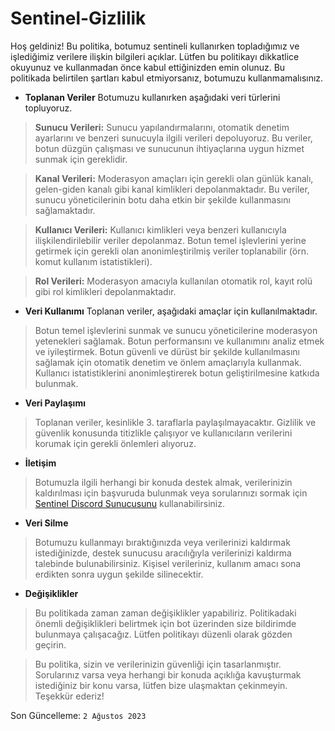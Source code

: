 # Sentinel-Gizlilik

Hoş geldiniz! Bu politika, botumuz sentineli kullanırken topladığımız ve işlediğimiz verilere ilişkin bilgileri açıklar. Lütfen bu politikayı dikkatlice okuyunuz ve kullanmadan önce kabul ettiğinizden emin olunuz. Bu politikada belirtilen şartları kabul etmiyorsanız, botumuzu kullanmamalısınız.

- **Toplanan Veriler**
Botumuzu kullanırken aşağıdaki veri türlerini topluyoruz.

> **Sunucu Verileri:** Sunucu yapılandırmalarını, otomatik denetim ayarlarını ve benzeri sunucuyla ilgili verileri depoluyoruz. Bu veriler, botun düzgün çalışması ve sunucunun ihtiyaçlarına uygun hizmet sunmak için gereklidir.

> **Kanal Verileri:** Moderasyon amaçları için gerekli olan günlük kanalı, gelen-giden kanalı gibi kanal kimlikleri depolanmaktadır. Bu veriler, sunucu yöneticilerinin botu daha etkin bir şekilde kullanmasını sağlamaktadır.

> **Kullanıcı Verileri:** Kullanıcı kimlikleri veya benzeri kullanıcıyla ilişkilendirilebilir veriler depolanmaz. Botun temel işlevlerini yerine getirmek için gerekli olan anonimleştirilmiş veriler toplanabilir (örn. komut kullanım istatistikleri).

> **Rol Verileri:** Moderasyon amacıyla kullanılan otomatik rol, kayıt rolü gibi rol kimlikleri depolanmaktadır.

- **Veri Kullanımı**
Toplanan veriler, aşağıdaki amaçlar için kullanılmaktadır.

> Botun temel işlevlerini sunmak ve sunucu yöneticilerine moderasyon yetenekleri sağlamak.
> Botun performansını ve kullanımını analiz etmek ve iyileştirmek. 
> Botun güvenli ve dürüst bir şekilde kullanılmasını sağlamak için otomatik denetim ve önlem amaçlarıyla kullanmak.
> Kullanıcı istatistiklerini anonimleştirerek botun geliştirilmesine katkıda bulunmak.

- **Veri Paylaşımı**
> Toplanan veriler, kesinlikle 3. taraflarla paylaşılmayacaktır. Gizlilik ve güvenlik konusunda titizlikle çalışıyor ve kullanıcıların verilerini korumak için gerekli önlemleri alıyoruz.

- **İletişim**
> Botumuzla ilgili herhangi bir konuda destek almak, verilerinizin kaldırılması için başvuruda bulunmak veya sorularınızı sormak için [Sentinel Discord Sunucusunu](https://bit.ly/sentinel-discord-sunucu) kullanabilirsiniz.


- **Veri Silme**
> Botumuzu kullanmayı bıraktığınızda veya verilerinizi kaldırmak istediğinizde, destek sunucusu aracılığıyla verilerinizi kaldırma talebinde bulunabilirsiniz. Kişisel verileriniz, kullanım amacı sona erdikten sonra uygun şekilde silinecektir.

- **Değişiklikler**
> Bu politikada zaman zaman değişiklikler yapabiliriz. Politikadaki önemli değişiklikleri belirtmek için bot üzerinden size bildirimde bulunmaya çalışacağız. Lütfen politikayı düzenli olarak gözden geçirin.

> Bu politika, sizin ve verilerinizin güvenliği için tasarlanmıştır. Sorularınız varsa veya herhangi bir konuda açıklığa kavuşturmak istediğiniz bir konu varsa, lütfen bize ulaşmaktan çekinmeyin. Teşekkür ederiz!

Son Güncelleme: ``2 Ağustos 2023``
